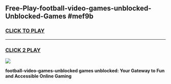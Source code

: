 
## Free-Play-football-video-games-unblocked-Unblocked-Games #mef9b
<h3>
<a href="https://news.freeplayer.one?title=football-video-games-unblocked&ref=8M">CLICK TO PLAY</a></h3>
<hr>

<h3>
<a href="https://news.freeplayer.one?title=football-video-games-unblocked&ref=8M">CLICK 2 PLAY</a>
  
</h3>

<a href="https://news.freeplayer.one?title=football-video-games-unblocked&ref=8M"><img src="https://clearcache.store/games.png"></a>


**football-video-games-unblocked games unblocked: Your Gateway to Fun and Accessible Online Gaming**
